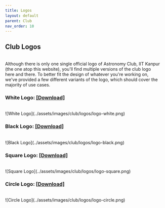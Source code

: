 ```yaml
---
title: Logos
layout: default
parent: Club
nav_order: 10
---
```


## Club Logos

<br />
Although there is only one single official logo of Astronomy Club, IIT Kanpur (the one atop this website), you'll find multiple versions of the club logo here and there. To better fit the design of whatever you're working on, we've provided a few different variants of the logo, which should cover the majority of use cases.

### White Logo: [[Download]](../assets/images/club/logos/logo-white.png)

<br />
![White Logo](../assets/images/club/logos/logo-white.png)

### Black Logo: [[Download]](../assets/images/club/logos/logo-black.png)

<br />
![Black Logo](../assets/images/club/logos/logo-black.png)

### Square Logo: [[Download]](../assets/images/club/logos/logo-square.png)

<br />
![Square Logo](../assets/images/club/logos/logo-square.png)

### Circle Logo: [[Download]](../assets/images/club/logos/logo-circle.png)

<br />
![Circle Logo](../assets/images/club/logos/logo-circle.png)
